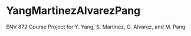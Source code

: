 # YangMartinezAlvarezPang
ENV 872 Course Project for Y. Yang, S. Martinez, G. Alvarez, and M. Pang 
